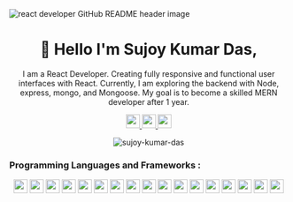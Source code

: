 <img src="https://github.com/Sujoy-Kumar-Das/Sujoy-Kumar-Das/assets/100688975/082f6941-76be-4ed9-9a19-69cf12cab12d" alt=" react developer GitHub README header image">


<h1 align="center">👋 Hello I'm Sujoy Kumar Das,</h1>
<p align="center">I am a React Developer. Creating fully responsive and functional user interfaces with React. Currently, I am exploring the backend with Node, express, mongo, and Mongoose. My goal is to become a skilled MERN developer after 1 year.</p>


<p align="center">
  <a href="https://www.linkedin.com/in/devsujoykumardas/" target="_blank">
  <img src="https://img.shields.io/badge/linkedin-%230077B5.svg?&style=for-the-badge&logo=linkedin&logoColor=white" height="25">
</a>
  <a href="https://www.facebook.com/people/Sujoy-Kumar-
    Das/pfbid0wXrs5jr3Vw1eLc6BF9mmMvy21LCuQ3RFMqq9m4PAwHpsvotDstdMBdkPRtpwjFXhl/" target="_blank">
    <img src="https://img.shields.io/badge/facebook-%231877F2.svg?&style=for-the-badge&logo=facebook&logoColor=white"
    height="25">
  </a>
  <a href="https://dev-sujoy.vercel.app/" target="_blank">
    <img src="https://img.shields.io/badge/portfolio-%23000000.svg?&style=for-the-badge&logo=Hugo&logoColor=white" height="25">
  </a>
</p>


<p align="center"><img align="center" src="https://github-readme-streak-stats.herokuapp.com/?user=sujoy-kumar-das&" alt="sujoy-kumar-das" /></p>


<h3 align="left">Programming Languages and Frameworks :</h3>

<div align="center">

<img src="https://img.shields.io/badge/HTML5-E34F26?logo=html5&logoColor=white&style=for-the-badge" height="25">
<img src="https://img.shields.io/badge/CSS3-1572B6?logo=css3&logoColor=white&style=for-the-badge" height="25">
<img src="https://img.shields.io/badge/Tailwind%20CSS-38B2AC?logo=tailwind-css&logoColor=white&style=for-the-badge" height="25">
<img src="https://img.shields.io/badge/Daisy%20UI-1F2D3D?logo=laravel&logoColor=white&style=for-the-badge" height="25">
<img src="https://img.shields.io/badge/Material--UI-0081CB?logo=material-ui&logoColor=white&style=for-the-badge" height="25">
<img src="https://img.shields.io/badge/React-61DAFB?logo=react&logoColor=white&style=for-the-badge" height="25">
<img src="https://img.shields.io/badge/React%20Router%20DOM-CA4245?logo=react-router&logoColor=white&style=for-the-badge" height="25">
<img src="https://img.shields.io/badge/React%20Hooks-5ED3F3?logo=react&logoColor=white&style=for-the-badge" height="25">
<img src="https://img.shields.io/badge/Tanstack%20Query-333?logo=react&logoColor=white&style=for-the-badge" height="25">
<img src="https://img.shields.io/badge/Redux-764ABC?logo=redux&logoColor=white&style=for-the-badge" height="25">
<img src="https://img.shields.io/badge/RTK%20Query-333?logo=redux&logoColor=white&style=for-the-badge" height="25">
<img src="https://img.shields.io/badge/Firebase-FFCA28?logo=firebase&logoColor=white&style=for-the-badge" height="25">
<img src="https://img.shields.io/badge/Node.js-339933?logo=node.js&logoColor=white&style=for-the-badge" height="25">
<img src="https://img.shields.io/badge/Express.js-000000?logo=express&logoColor=white&style=for-the-badge" height="25">
<img src="https://img.shields.io/badge/MongoDB-47A248?logo=mongodb&logoColor=white&style=for-the-badge" height="25">
<img src="https://img.shields.io/badge/Mongoose-47A248?logo=mongoose&logoColor=white&style=for-the-badge" height="25">
<img src="https://img.shields.io/badge/Zod-333?logo=node.js&logoColor=white&style=for-the-badge" height="25">

</div>



